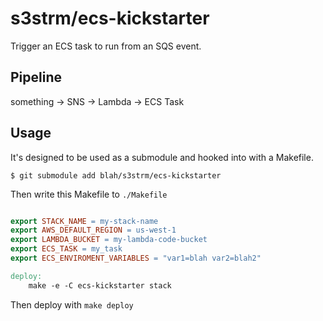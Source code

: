 # s3strm/ecs-kickstarter

Trigger an ECS task to run from an SQS event.


## Pipeline

something -> SNS -> Lambda -> ECS Task


## Usage

It's designed to be used as a submodule and hooked into with a Makefile.


```ShellSession
$ git submodule add blah/s3strm/ecs-kickstarter
```

Then write this Makefile to `./Makefile`
```Makefile

export STACK_NAME = my-stack-name
export AWS_DEFAULT_REGION = us-west-1
export LAMBDA_BUCKET = my-lambda-code-bucket
export ECS_TASK = my_task
export ECS_ENVIROMENT_VARIABLES = "var1=blah var2=blah2"

deploy:
    make -e -C ecs-kickstarter stack
```

Then deploy with `make deploy`
